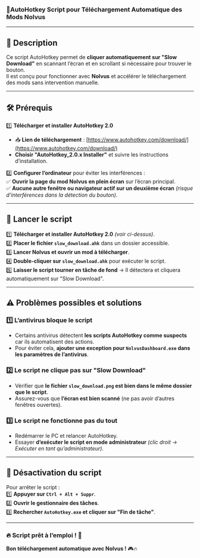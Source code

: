 ### **📜AutoHotkey Script pour Téléchargement Automatique des Mods Nolvus**  

---

## **📌 Description**  
Ce script AutoHotkey permet de **cliquer automatiquement sur "Slow Download"** en scannant l’écran et en scrollant si nécessaire pour trouver le bouton.  
Il est conçu pour fonctionner avec **Nolvus** et accélérer le téléchargement des mods sans intervention manuelle.  

---

## **🛠 Prérequis**  

1️⃣ **Télécharger et installer AutoHotkey 2.0**  
   - 📥 **Lien de téléchargement** : [https://www.autohotkey.com/download/](https://www.autohotkey.com/download/)  
   - **Choisir "AutoHotkey_2.0.x Installer"** et suivre les instructions d’installation.  

2️⃣ **Configurer l’ordinateur** pour éviter les interférences :  
   ✅ **Ouvrir la page du mod Nolvus en plein écran** sur l’écran principal.  
   ✅ **Aucune autre fenêtre ou navigateur actif sur un deuxième écran** *(risque d’interférences dans la détection du bouton).*  

---

## **🚀 Lancer le script**  

1️⃣ **Télécharger et installer AutoHotkey 2.0** *(voir ci-dessus)*.  
2️⃣ **Placer le fichier `slow_download.ahk`** dans un dossier accessible.  
3️⃣ **Lancer Nolvus et ouvrir un mod à télécharger**.  
4️⃣ **Double-cliquer sur `slow_download.ahk`** pour exécuter le script.  
5️⃣ **Laisser le script tourner en tâche de fond** → Il détectera et cliquera automatiquement sur "Slow Download".  

---

## **⚠️ Problèmes possibles et solutions**  

### **1️⃣ L’antivirus bloque le script**  
- Certains antivirus détectent **les scripts AutoHotkey comme suspects** car ils automatisent des actions.  
- Pour éviter cela, **ajouter une exception pour `NolvusDashboard.exe` dans les paramètres de l’antivirus**.  

### **2️⃣ Le script ne clique pas sur "Slow Download"**  
- Vérifier que **le fichier `slow_download.png` est bien dans le même dossier que le script**.  
- Assurez-vous que **l’écran est bien scanné** (ne pas avoir d’autres fenêtres ouvertes).  

### **3️⃣ Le script ne fonctionne pas du tout**  
- Redémarrer le PC et relancer AutoHotkey.  
- Essayer **d’exécuter le script en mode administrateur** *(clic droit → Exécuter en tant qu’administrateur)*.  

---

## **📌 Désactivation du script**  
Pour arrêter le script :  
1️⃣ **Appuyer sur `Ctrl + Alt + Suppr`**.  
2️⃣ **Ouvrir le gestionnaire des tâches**.  
3️⃣ **Rechercher `AutoHotkey.exe` et cliquer sur "Fin de tâche"**.  

---

### **🔥 Script prêt à l’emploi !** 🚀  
**Bon téléchargement automatique avec Nolvus !** 🎮🔥  